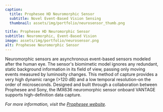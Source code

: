 ```yaml
---
caption:
  title: Prophesee HD Neuromorphic Sensor
  subtitle: Novel Event-Based Vision Sensing
  thumbnail: assets/img/portfolio/neurosensor_thumb.png

title: Prophesee HD Neuromorphic Sensor
subtitle: Neuromorphic, Event-Based Vision
image: assets/img/portfolio/neurosensor.png
alt: Prophesee Neuromorphic Sensor
---
```


Neuromorphic sensors are asynchronous event-based sensors modeled after the human eye. The sensor's biomimetic model ignores any redundant, static background information in its field of view, passing only moving events measured by luminosity changes. This method of capture provides a very high dynamic range (>120 dB) and a low temporal resolution-on the order of microseconds. Designed and built through a collaboration between Prophesee and Sony, the IMX636 neuromorphic sensor onboard VANTAGE supports high-definition data capture.

_For more information, visit the [Prophesee website](https://www.prophesee.ai/)._